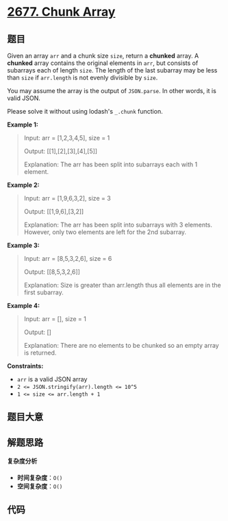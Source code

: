 # [2677. Chunk Array](https://leetcode.com/problems/chunk-array/)

## 题目

Given an array `arr` and a chunk size `size`, return a **chunked** array. A
**chunked** array contains the original elements in `arr`, but consists of
subarrays each of length `size`. The length of the last subarray may be less
than `size` if `arr.length` is not evenly divisible by `size`.

You may assume the array is the output of `JSON.parse`. In other words, it is
valid JSON.

Please solve it without using lodash's `_.chunk` function.

**Example 1:**

> Input: arr = [1,2,3,4,5], size = 1
>
> Output: [[1],[2],[3],[4],[5]]
>
> Explanation: The arr has been split into subarrays each with 1 element.

**Example 2:**

> Input: arr = [1,9,6,3,2], size = 3
>
> Output: [[1,9,6],[3,2]]
>
> Explanation: The arr has been split into subarrays with 3 elements. However, only two elements are left for the 2nd subarray.

**Example 3:**

> Input: arr = [8,5,3,2,6], size = 6
>
> Output: [[8,5,3,2,6]]
>
> Explanation: Size is greater than arr.length thus all elements are in the first subarray.

**Example 4:**

> Input: arr = [], size = 1
>
> Output: []
>
> Explanation: There are no elements to be chunked so an empty array is returned.

**Constraints:**

- `arr` is a valid JSON array
- `2 <= JSON.stringify(arr).length <= 10^5`
- `1 <= size <= arr.length + 1`

## 题目大意

## 解题思路

#### 复杂度分析

- **时间复杂度**：`O()`
- **空间复杂度**：`O()`

## 代码

```javascript

```
